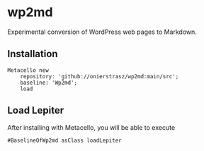 # wp2md
Experimental conversion of WordPress web pages to Markdown.
## Installation```Metacello new	repository: 'github://onierstrasz/wp2md:main/src';	baseline: 'Wp2md';	load```## Load Lepiter				After installing with Metacello, you will be able to execute```#BaselineOfWp2md asClass loadLepiter```